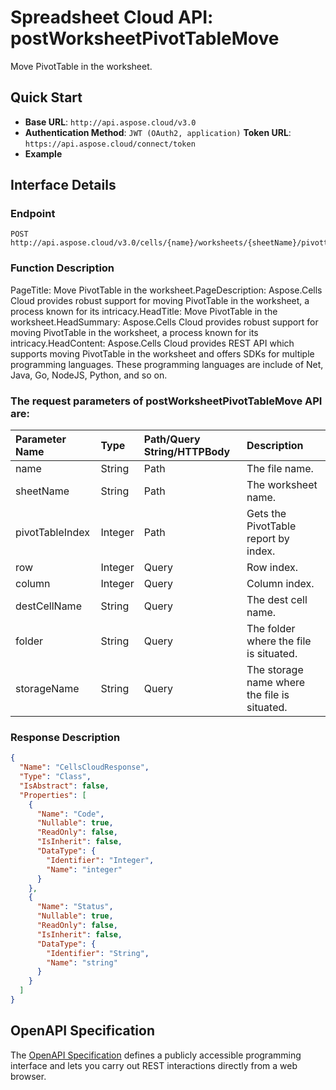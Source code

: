# **Spreadsheet Cloud API: postWorksheetPivotTableMove**

Move PivotTable in the worksheet. 


## **Quick Start**

- **Base URL**: `http://api.aspose.cloud/v3.0`
- **Authentication Method**: `JWT (OAuth2, application)`  **Token URL**: `https://api.aspose.cloud/connect/token`
- **Example** 

## **Interface Details**

### **Endpoint** 

```
POST http://api.aspose.cloud/v3.0/cells/{name}/worksheets/{sheetName}/pivottables/{pivotTableIndex}/Move
```
### **Function Description**
PageTitle: Move PivotTable in the worksheet.PageDescription: Aspose.Cells Cloud provides robust support for moving PivotTable in the worksheet, a process known for its intricacy.HeadTitle: Move PivotTable in the worksheet.HeadSummary: Aspose.Cells Cloud provides robust support for moving PivotTable in the worksheet, a process known for its intricacy.HeadContent: Aspose.Cells Cloud provides REST API which supports moving PivotTable in the worksheet and offers SDKs for multiple programming languages. These programming languages are include of Net, Java, Go, NodeJS, Python, and so on.

### The request parameters of **postWorksheetPivotTableMove** API are: 

| Parameter Name | Type | Path/Query String/HTTPBody | Description | 
| :- | :- | :- |:- | 
|name|String|Path|The file name.|
|sheetName|String|Path|The worksheet name.|
|pivotTableIndex|Integer|Path|Gets the PivotTable report by index.|
|row|Integer|Query|Row index.|
|column|Integer|Query|Column index.|
|destCellName|String|Query|The dest cell name.|
|folder|String|Query|The folder where the file is situated.|
|storageName|String|Query|The storage name where the file is situated.|

### **Response Description**
```json
{
  "Name": "CellsCloudResponse",
  "Type": "Class",
  "IsAbstract": false,
  "Properties": [
    {
      "Name": "Code",
      "Nullable": true,
      "ReadOnly": false,
      "IsInherit": false,
      "DataType": {
        "Identifier": "Integer",
        "Name": "integer"
      }
    },
    {
      "Name": "Status",
      "Nullable": true,
      "ReadOnly": false,
      "IsInherit": false,
      "DataType": {
        "Identifier": "String",
        "Name": "string"
      }
    }
  ]
}
```


## OpenAPI Specification

The [OpenAPI Specification](https://reference.aspose.cloud/cells/#/PivotTablesController/PostWorksheetPivotTableMove) defines a publicly accessible programming interface and lets you carry out REST interactions directly from a web browser.
